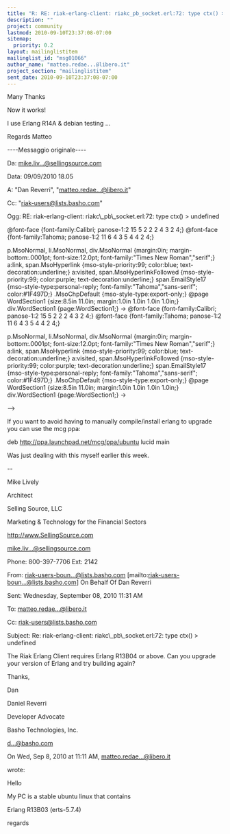 ```yaml
---
title: "R: RE: riak-erlang-client: riakc_pb_socket.erl:72: type ctx() >	undefined"
description: ""
project: community
lastmod: 2010-09-10T23:37:08-07:00
sitemap:
  priority: 0.2
layout: mailinglistitem
mailinglist_id: "msg01066"
author_name: "matteo.redae...@libero.it"
project_section: "mailinglistitem"
sent_date: 2010-09-10T23:37:08-07:00
---
```


Many Thanks


Now it works!


I use Erlang R14A & debian testing ...


Regards
Matteo

----Messaggio originale----

Da: mike.liv...@sellingsource.com

Data: 09/09/2010 18.05

A: "Dan Reverri", 
"matteo.redae...@libero.it"

Cc: "riak-users@lists.basho.com"

Ogg: RE: riak-erlang-client: riakc\\_pb\\_socket.erl:72: type ctx() &gt; undefined

 
 @font-face
 {font-family:Calibri;
 panose-1:2 15 5 2 2 2 4 3 2 4;}
@font-face
 {font-family:Tahoma;
 panose-1:2 11 6 4 3 5 4 4 2 4;}
 
 p.MsoNormal, li.MsoNormal, div.MsoNormal
 {margin:0in;
 margin-bottom:.0001pt;
 font-size:12.0pt;
 font-family:"Times New Roman","serif";}
a:link, span.MsoHyperlink
 {mso-style-priority:99;
 color:blue;
 text-decoration:underline;}
a:visited, span.MsoHyperlinkFollowed
 {mso-style-priority:99;
 color:purple;
 text-decoration:underline;}
span.EmailStyle17
 {mso-style-type:personal-reply;
 font-family:"Tahoma","sans-serif";
 color:#1F497D;}
.MsoChpDefault
 {mso-style-type:export-only;}
@page WordSection1
 {size:8.5in 11.0in;
 margin:1.0in 1.0in 1.0in 1.0in;}
div.WordSection1
 {page:WordSection1;}
-&gt; 
 @font-face
 {font-family:Calibri;
 panose-1:2 15 5 2 2 2 4 3 2 4;}
@font-face
 {font-family:Tahoma;
 panose-1:2 11 6 4 3 5 4 4 2 4;}
 
 p.MsoNormal, li.MsoNormal, div.MsoNormal
 {margin:0in;
 margin-bottom:.0001pt;
 font-size:12.0pt;
 font-family:"Times New Roman","serif";}
a:link, span.MsoHyperlink
 {mso-style-priority:99;
 color:blue;
 text-decoration:underline;}
a:visited, span.MsoHyperlinkFollowed
 {mso-style-priority:99;
 color:purple;
 text-decoration:underline;}
span.EmailStyle17
 {mso-style-type:personal-reply;
 font-family:"Tahoma","sans-serif";
 color:#1F497D;}
.MsoChpDefault
 {mso-style-type:export-only;}
@page WordSection1
 {size:8.5in 11.0in;
 margin:1.0in 1.0in 1.0in 1.0in;}
div.WordSection1
 {page:WordSection1;}
-&gt;

 

 
 
 
--&gt;

If you want to avoid having to manually compile/install erlang
to upgrade you can use the mcg ppa:

 

deb http://ppa.launchpad.net/mcg/ppa/ubuntu lucid main

 

Was just dealing with this myself earlier this week.

-- 

Mike Lively

Architect

Selling Source, LLC

Marketing & Technology for the Financial Sectors

http://www.SellingSource.com

mike.liv...@sellingsource.com

Phone: 800-397-7706 Ext: 2142

 

From:
riak-users-boun...@lists.basho.com [mailto:riak-users-boun...@lists.basho.com] 
On
Behalf Of Dan Reverri

Sent: Wednesday, September 08, 2010 11:31 AM

To: matteo.redae...@libero.it

Cc: riak-users@lists.basho.com

Subject: Re: riak-erlang-client: riakc\\_pb\\_socket.erl:72: type ctx() &gt;
undefined

 

The Riak Erlang Client requires Erlang R13B04 or above. Can
you upgrade your version of Erlang and try building again?

 

Thanks,

Dan

 

Daniel Reverri

Developer Advocate

Basho Technologies, Inc.

d...@basho.com

On Wed, Sep 8, 2010 at 11:11 AM, matteo.redae...@libero.it 

wrote:

Hello

My PC is a stable ubuntu linux that contains

 Erlang R13B03 (erts-5.7.4)

regards
